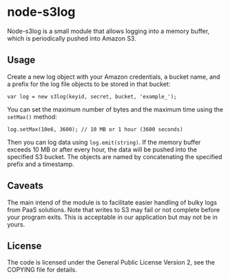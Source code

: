 node-s3log
==========

Node-s3log is a small module that allows logging into a memory buffer,
which is periodically pushed into Amazon S3.

Usage
-----
Create a new log object with your Amazon credentials, a bucket name, and
a prefix for the log file objects to be stored in that bucket:

    var log = new s3log(keyid, secret, bucket, 'example_');

You can set the maximum number of bytes and the maximum time using the
`setMax()` method:
    
    log.setMax(10e6, 3600); // 10 MB or 1 hour (3600 seconds)

Then you can log data using `log.emit(string)`. If the memory buffer exceeds
10 MB or after every hour, the data will be pushed into the specified S3
bucket. The objects are named by concatenating the specified prefix and a
timestamp.

Caveats
-------
The main intend of the module is to facilitate easier handling of bulky
logs from PaaS solutions. Note that writes to S3 may fail or not complete
before your program exits. This is acceptable in our application but may
not be in yours.

License
-------
The code is licensed under the General Public License Version 2, see the
COPYING file for details.
